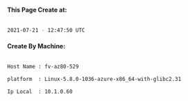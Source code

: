 
   
#### This Page Create at:

```bash

2021-07-21 - 12:47:50 UTC

```

#### Create By Machine:

```bash

Host Name : fv-az80-529

platform  : Linux-5.8.0-1036-azure-x86_64-with-glibc2.31

Ip Local  : 10.1.0.60

```

